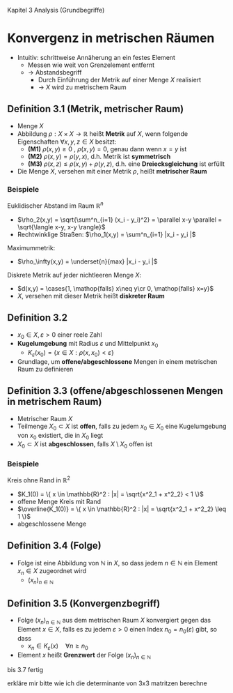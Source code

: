 Kapitel 3 Analysis (Grundbegriffe)

# Konvergenz in metrischen Räumen
- Intuitiv: schrittweise Annäherung an ein festes Element
	- Messen wie weit von Grenzelement entfernt
	- -> Abstandsbegriff
		- Durch Einführung der Metrik auf einer Menge $X$ realisiert
		- -> $X$ wird zu metrischem Raum

## Definition 3.1 (Metrik, metrischer Raum)
- Menge $X$ 
- Abbildung $\rho : X \times X \rightarrow \mathbb{R}$ heißt **Metrik** auf $X$, wenn folgende Eigenschaften $\forall x,y,z \in X$ besitzt:
	- **(M1)** $\rho(x,y) \geq 0$ , $\rho(x,y) = 0$, genau dann wenn $x=y$ ist
	- **(M2)** $\rho(x,y) = \rho(y,x)$, d.h. Metrik ist **symmetrisch**
	- **(M3)** $\rho(x,z) \leq \rho(x,y) + \rho(y,z)$, d.h. eine **Dreiecksgleichung** ist erfüllt
- Die Menge $X$, versehen mit einer Metrik $\rho$, heißt **metrischer Raum**

### Beispiele
Euklidischer Abstand im Raum $\mathbb{R}^n$ 
- $\rho_2(x,y) = \sqrt{\sum^n_{i=1} (x_i - y_i)^2} = \parallel x-y \parallel = \sqrt{\langle x-y, x-y \rangle}$ 
- Rechtwinklige Straßen: $\rho_1(x,y) = \sum^n_{i=1} |x_i - y_i |$ 

Maximummetrik:
- $\rho_\infty(x,y) = \underset{n}{max} |x_i - y_i |$ 

Diskrete Metrik auf jeder nichtleeren Menge $X$:
- $d(x,y) = \cases{1, \mathop{falls} x\neq y\cr 0, \mathop{falls} x=y}$
- $X$, versehen mit dieser Metrik heißt **diskreter Raum**


## Definition 3.2
- $x_0 \in X, \varepsilon > 0$ einer reele Zahl
- **Kugelumgebung** mit Radius $\varepsilon$ und Mittelpunkt $x_0$ 
	- $K_\varepsilon(x_0) = \{ x \in X : \rho(x,x_0) < \varepsilon\}$
- Grundlage, um **offene/abgeschlossene** Mengen in einem metrischen Raum zu definieren

## Definition 3.3 (offene/abgeschlossenen Mengen in metrischem Raum)
- Metrischer Raum $X$
- Teilmenge $X_0 \subset X$ ist **offen**, falls zu jedem $x_0 \in X_0$ eine Kugelumgebung von $x_0$ existiert, die in $X_0$ liegt
- $X_0 \subset X$ ist **abgeschlossen**, falls $X \setminus X_0$ offen ist

### Beispiele
Kreis ohne Rand in $\mathbb{R}^2$ 
- $K_1(0) = \{ x \in \mathbb{R}^2 : |x| = \sqrt{x^2_1 + x^2_2} < 1 \}$ 
- offene Menge
Kreis mit Rand
- $\overline{K_1(0)} = \{ x \in \mathbb{R}^2 : |x| = \sqrt{x^2_1 + x^2_2} \leq 1 \}$
- abgeschlossene Menge

## Definition 3.4 (Folge)
- Folge ist eine Abbildung von $\mathbb{N}$ in $X$, so dass jedem $n \in \mathbb{N}$ ein Element $x_n \in X$ zugeordnet wird
	- $(x_n)_{n\in \mathbb{N}}$ 

## Definition 3.5 (Konvergenzbegriff)
-  Folge $(x_n)_{n\in \mathbb{N}}$ aus dem metrischen Raum $X$ konvergiert gegen das Element $x \in X$, falls es zu jedem $\varepsilon > 0$ einen Index $n_0 = n_0(\varepsilon)$ gibt, so dass
	- $x_n \in K_\varepsilon(x) \quad \forall n \geq n_0$
- Element $x$ heißt **Grenzwert** der Folge $(x_n)_{n\in \mathbb{N}}$



bis 3.7 fertig

erkläre mir bitte wie ich die determinante von 3x3 matritzen berechne